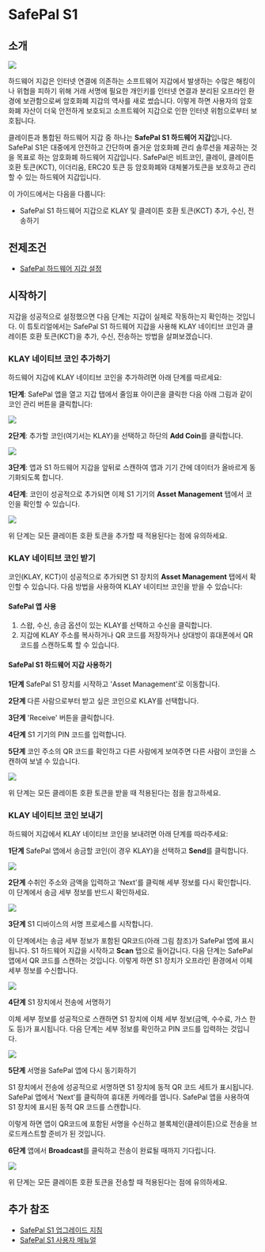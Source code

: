 # SafePal S1

## 소개 <a id="introduction"></a>

![](/img/build/tools/klaytnXsafepal.png)

하드웨어 지갑은 인터넷 연결에 의존하는 소프트웨어 지갑에서 발생하는 수많은 해킹이나 위협을 피하기 위해 거래 서명에 필요한 개인키를 인터넷 연결과 분리된 오프라인 환경에 보관함으로써 암호화폐 지갑의 역사를 새로 썼습니다. 이렇게 하면 사용자의 암호화폐 자산이 더욱 안전하게 보호되고 소프트웨어 지갑으로 인한 인터넷 위험으로부터 보호됩니다.

클레이튼과 통합된 하드웨어 지갑 중 하나는 **SafePal S1 하드웨어 지갑**입니다. SafePal S1은 대중에게 안전하고 간단하며 즐거운 암호화폐 관리 솔루션을 제공하는 것을 목표로 하는 암호화폐 하드웨어 지갑입니다. SafePal은 비트코인, 클레이, 클레이튼 호환 토큰(KCT), 이더리움, ERC20 토큰 등 암호화폐와 대체불가토큰을 보호하고 관리할 수 있는 하드웨어 지갑입니다.

이 가이드에서는 다음을 다룹니다:

- SafePal S1 하드웨어 지갑으로 KLAY 및 클레이튼 호환 토큰(KCT) 추가, 수신, 전송하기

## 전제조건 <a id="prerequisites"></a>

- [SafePal 하드웨어 지갑 설정](https://safepalsupport.zendesk.com/hc/en-us/articles/360046051752)

## 시작하기 <a id="getting-started"></a>

지갑을 성공적으로 설정했으면 다음 단계는 지갑이 실제로 작동하는지 확인하는 것입니다. 이 튜토리얼에서는 SafePal S1 하드웨어 지갑을 사용해 KLAY 네이티브 코인과 클레이튼 호환 토큰(KCT)을 추가, 수신, 전송하는 방법을 살펴보겠습니다.

### KLAY 네이티브 코인 추가하기 <a id="adding-klay-native-coin"></a>

하드웨어 지갑에 KLAY 네이티브 코인을 추가하려면 아래 단계를 따르세요:

**1단계**: SafePal 앱을 열고 지갑 탭에서 줄임표 아이콘을 클릭한 다음 아래 그림과 같이 코인 관리 버튼을 클릭합니다:

![](/img/build/tools/step1-add-klay.png)

**2단계**: 추가할 코인(여기서는 KLAY)을 선택하고 하단의 **Add Coin**를 클릭합니다.

![](/img/build/tools/step2-add-klay.png)

**3단계**:  앱과 S1 하드웨어 지갑을 앞뒤로 스캔하여 앱과 기기 간에 데이터가 올바르게 동기화되도록 합니다.

**4단계**: 코인이 성공적으로 추가되면 이제 S1 기기의 **Asset Management** 탭에서 코인을 확인할 수 있습니다.

![](/img/build/tools/step4-add-klay.png)

위 단계는 모든 클레이튼 호환 토큰을 추가할 때 적용된다는 점에 유의하세요.

### KLAY 네이티브 코인 받기 <a id="receiving-klay-native-coin"></a>

코인(KLAY, KCT)이 성공적으로 추가되면 S1 장치의 **Asset Management** 탭에서 확인할 수 있습니다. 다음 방법을 사용하여 KLAY 네이티브 코인을 받을 수 있습니다:

#### SafePal 앱 사용

1. 스왑, 수신, 송금 옵션이 있는 KLAY를 선택하고 수신을 클릭합니다.
2. 지갑에 KLAY 주소를 복사하거나 QR 코드를 저장하거나 상대방이 휴대폰에서 QR 코드를 스캔하도록 할 수 있습니다.

#### SafePal S1 하드웨어 지갑 사용하기

**1단계** SafePal S1 장치를 시작하고 'Asset Management'로 이동합니다.

**2단계** 다른 사람으로부터 받고 싶은 코인으로 KLAY를 선택합니다.

**3단계** 'Receive' 버튼을 클릭합니다.

**4단계** S1 기기의 PIN 코드를 입력합니다.

**5단계** 코인 주소의 QR 코드를 확인하고 다른 사람에게 보여주면 다른 사람이 코인을 스캔하여 보낼 수 있습니다.

![](/img/build/tools/sphw-rec-banner.png)

위 단계는 모든 클레이튼 호환 토큰을 받을 때 적용된다는 점을 참고하세요.

### KLAY 네이티브 코인 보내기 <a id="sending-klay-native-coin"></a>

하드웨어 지갑에서 KLAY 네이티브 코인을 보내려면 아래 단계를 따라주세요:

**1단계** SafePal 앱에서 송금할 코인(이 경우 KLAY)을 선택하고 **Send**를 클릭합니다.

![](/img/build/tools/step1-send-klay.png)

**2단계** 수취인 주소와 금액을 입력하고 'Next'를 클릭해 세부 정보를 다시 확인합니다. 이 단계에서 송금 세부 정보를 반드시 확인하세요.

![](/img/build/tools/step2-send-klay.png)

**3단계** S1 디바이스의 서명 프로세스를 시작합니다.

이 단계에서는 송금 세부 정보가 포함된 QR코드(아래 그림 참조)가 SafePal 앱에 표시됩니다. S1 하드웨어 지갑을 시작하고 **Scan** 탭으로 들어갑니다. 다음 단계는 SafePal 앱에서 QR 코드를 스캔하는 것입니다. 이렇게 하면 S1 장치가 오프라인 환경에서 이체 세부 정보를 수신합니다.

![](/img/build/tools/step3-send-klay.png)

**4단계** S1 장치에서 전송에 서명하기

이체 세부 정보를 성공적으로 스캔하면 S1 장치에 이체 세부 정보(금액, 수수료, 가스 한도 등)가 표시됩니다. 다음 단계는 세부 정보를 확인하고 PIN 코드를 입력하는 것입니다.

![](/img/build/tools/step4-send-klay.png)

**5단계** 서명을 SafePal 앱에 다시 동기화하기

S1 장치에서 전송에 성공적으로 서명하면 S1 장치에 동적 QR 코드 세트가 표시됩니다. SafePal 앱에서 'Next'를 클릭하여 휴대폰 카메라를 엽니다. SafePal 앱을 사용하여 S1 장치에 표시된 동적 QR 코드를 스캔합니다.

이렇게 하면 앱이 QR코드에 포함된 서명을 수신하고 블록체인(클레이튼)으로 전송을 브로드캐스트할 준비가 된 것입니다.

**6단계** 앱에서 **Broadcast**를 클릭하고 전송이 완료될 때까지 기다립니다.

![](/img/build/tools/step6-send-klay.png)

위 단계는 모든 클레이튼 호환 토큰을 전송할 때 적용된다는 점에 유의하세요.

## 추가 참조 <a id="further-references"></a>

- [SafePal S1 업그레이드 지침](https://www.safepal.com/en/upgrade/s1)
- [SafePal S1 사용자 매뉴얼](https://docs.safepal.io/safepal-hardware-wallet/user-manual)
